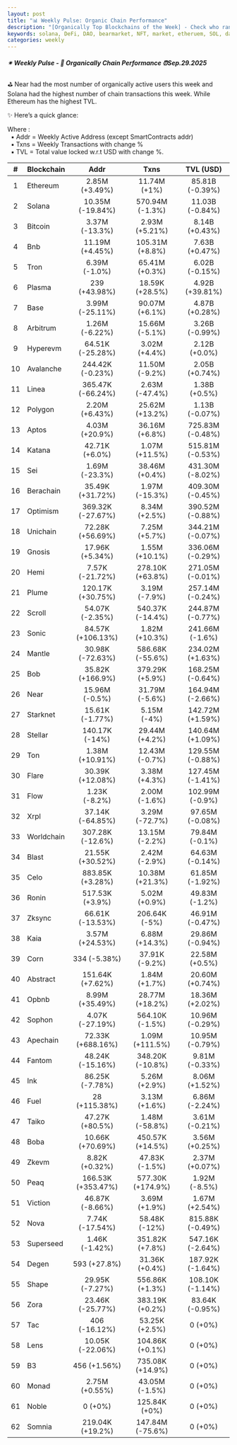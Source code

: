 ```yaml
---
layout: post
title: "📊 Weekly Pulse: Organic Chain Performance"
description: "[Organically Top Blockchains of the Week] - Check who ranked first this week in address, transactions and TVL"
keywords: solana, DeFi, DAO, bearmarket, NFT, market, etheruem, SOL, dapps, BTC, SEC
categories: weekly
---
```


##### ✴ Weekly Pulse - 📌 *Organically Chain Performance ⏰Sep.29.2025*

⛳ Near had the most number of organically active users this week and Solana had the highest number of chain transactions this week. While Ethereum has the highest TVL.

✨ Here’s a quick glance:

Where :  
&nbsp; ▪ Addr = Weekly Active Address (except SmartContracts addr)  
&nbsp; ▪ Txns = Weekly Transactions with change %  
&nbsp; ▪ TVL = Total value locked w.r.t USD with change %.  

| # | Blockchain |   Addr   |   Txns  | TVL (USD) |
|:-:|:-----------|:--------:|:-------:|:---------:|
|1 | Ethereum | 2.85M (+3.49%) | 11.74M (+1%) | 85.81B (-0.39%) |
|2 | Solana | 10.35M (-19.84%) | 570.94M (-1.3%) | 11.03B (-0.84%) |
|3 | Bitcoin | 3.37M (-13.3%) | 2.93M (+5.21%) | 8.14B (+0.43%) |
|4 | Bnb | 11.19M (+4.45%) | 105.31M (+8.8%) | 7.63B (+0.47%) |
|5 | Tron | 6.39M (-1.0%) | 65.41M (+0.3%) | 6.02B (-0.15%) |
|6 | Plasma | 239 (+43.98%) | 18.59K (+28.5%) | 4.92B (+39.81%) |
|7 | Base | 3.99M (-25.11%) | 90.07M (+6.1%) | 4.87B (+0.28%) |
|8 | Arbitrum | 1.26M (-6.22%) | 15.66M (-5.1%) | 3.26B (-0.99%) |
|9 | Hyperevm | 64.51K (-25.28%) | 3.02M (+4.4%) | 2.12B (+0.0%) |
|10 | Avalanche | 244.42K (-0.23%) | 11.50M (-9.2%) | 2.05B (+0.74%) |
|11 | Linea | 365.47K (-66.24%) | 2.63M (-47.4%) | 1.38B (+0.5%) |
|12 | Polygon | 2.20M (+6.43%) | 25.62M (+13.2%) | 1.13B (-0.07%) |
|13 | Aptos | 4.03M (+20.9%) | 36.16M (+6.8%) | 725.83M (-0.48%) |
|14 | Katana | 42.71K (+6.0%) | 1.07M (+11.5%) | 515.81M (-0.53%) |
|15 | Sei | 1.69M (-23.3%) | 38.46M (+0.4%) | 431.30M (-8.02%) |
|16 | Berachain | 35.49K (+31.72%) | 1.97M (-15.3%) | 409.30M (-0.45%) |
|17 | Optimism | 369.32K (-27.67%) | 8.34M (+2.5%) | 390.52M (-0.88%) |
|18 | Unichain | 72.28K (+56.69%) | 7.25M (+5.7%) | 344.21M (-0.07%) |
|19 | Gnosis | 17.96K (+5.34%) | 1.55M (+10.1%) | 336.06M (-0.29%) |
|20 | Hemi | 7.57K (-21.72%) | 278.10K (+63.8%) | 271.05M (-0.01%) |
|21 | Plume | 120.17K (+30.75%) | 3.19M (-7.9%) | 257.14M (-0.24%) |
|22 | Scroll | 54.07K (-2.35%) | 540.37K (-14.4%) | 244.87M (-0.77%) |
|23 | Sonic | 84.57K (+106.13%) | 1.82M (+10.3%) | 241.66M (-1.6%) |
|24 | Mantle | 30.98K (-72.63%) | 586.68K (-55.6%) | 234.02M (+1.63%) |
|25 | Bob | 35.82K (+166.9%) | 379.29K (+5.9%) | 168.25M (-0.64%) |
|26 | Near | 15.96M (-0.5%) | 31.79M (-5.6%) | 164.94M (-2.66%) |
|27 | Starknet | 15.61K (-1.77%) | 5.15M (-4%) | 142.72M (+1.59%) |
|28 | Stellar | 140.17K (-14%) | 29.44M (+4.2%) | 140.64M (+1.09%) |
|29 | Ton | 1.38M (+10.91%) | 12.43M (-0.7%) | 129.55M (-0.88%) |
|30 | Flare | 30.39K (+12.08%) | 3.38M (+4.3%) | 127.45M (-1.41%) |
|31 | Flow | 1.23K (-8.2%) | 2.00M (-1.6%) | 102.99M (-0.9%) |
|32 | Xrpl | 37.14K (-64.85%) | 3.29M (-72.7%) | 97.65M (-0.08%) |
|33 | Worldchain | 307.28K (-12.6%) | 13.15M (-2.2%) | 79.84M (-0.1%) |
|34 | Blast | 21.55K (+30.52%) | 2.42M (-2.9%) | 64.63M (-0.14%) |
|35 | Celo | 883.85K (+3.28%) | 10.38M (+21.3%) | 61.85M (-1.92%) |
|36 | Ronin | 517.53K (+3.9%) | 5.02M (+0.9%) | 49.83M (-1.2%) |
|37 | Zksync | 66.61K (-13.53%) | 206.64K (-5%) | 46.91M (-0.47%) |
|38 | Kaia | 3.57M (+24.53%) | 6.88M (+14.3%) | 29.86M (-0.94%) |
|39 | Corn | 334 (-5.38%) | 37.91K (-9.2%) | 22.58M (+0.5%) |
|40 | Abstract | 151.64K (+7.62%) | 1.84M (+1.7%) | 20.60M (+0.74%) |
|41 | Opbnb | 8.99M (+35.49%) | 28.77M (+18.2%) | 18.36M (+2.02%) |
|42 | Sophon | 4.07K (-27.19%) | 564.10K (-1.5%) | 10.96M (-0.29%) |
|43 | Apechain | 72.33K (+688.16%) | 1.09M (+111.5%) | 10.95M (-0.79%) |
|44 | Fantom | 48.24K (-15.16%) | 348.20K (-10.8%) | 9.81M (-0.33%) |
|45 | Ink | 86.25K (-7.78%) | 5.26M (+2.9%) | 8.06M (+1.52%) |
|46 | Fuel | 28 (+115.38%) | 3.13M (+1.6%) | 6.86M (-2.24%) |
|47 | Taiko | 47.27K (+80.5%) | 1.48M (-58.8%) | 3.61M (-0.21%) |
|48 | Boba | 10.66K (+70.69%) | 450.57K (+14.5%) | 3.56M (+0.25%) |
|49 | Zkevm | 8.82K (+0.32%) | 47.83K (-1.5%) | 2.37M (+0.07%) |
|50 | Peaq | 166.53K (+353.47%) | 577.30K (+174.9%) | 1.92M (-8.5%) |
|51 | Viction | 46.87K (-8.66%) | 3.69M (+1.9%) | 1.67M (+2.54%) |
|52 | Nova | 7.74K (-17.54%) | 58.48K (-12%) | 815.88K (-0.49%) |
|53 | Superseed | 1.46K (-1.42%) | 351.82K (+7.8%) | 547.16K (-2.64%) |
|54 | Degen | 593 (+27.8%) | 31.36K (+0.4%) | 187.92K (-1.64%) |
|55 | Shape | 29.95K (-7.27%) | 556.86K (+1.3%) | 108.10K (-1.14%) |
|56 | Zora | 23.46K (-25.77%) | 383.19K (+0.2%) | 83.64K (-0.95%) |
|57 | Tac | 406 (-16.12%) | 53.25K (+2.5%) | 0 (+0%) |
|58 | Lens | 10.05K (-22.06%) | 104.86K (+0.1%) | 0 (+0%) |
|59 | B3 | 456 (+1.56%) | 735.08K (+14.9%) | 0 (+0%) |
|60 | Monad | 2.75M (+0.55%) | 43.05M (-1.5%) | 0 (+0%) |
|61 | Noble | 0 (+0%) | 125.84K (+0%) | 0 (+0%) |
|62 | Somnia | 219.04K (+19.2%) | 147.84M (-75.6%) | 0 (+0%) |